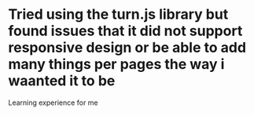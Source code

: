 # Tried using the turn.js library but found issues that it did not support responsive design or be able to add many things per pages the way i waanted it to be 
Learning experience for me
